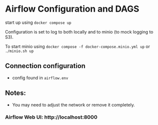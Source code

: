 # Airflow Configuration and DAGS

start up using `docker compose up`

Configuration is set to log to both locally and to minio (to mock logging to S3).

To start minio using `docker compose -f docker-compose.minio.yml up` or `./minio.sh up`

## Connection configuration
- config found in `airflow.env`

## Notes:
- You may need to adjust the network or remove it completely.

### Airflow Web UI: http://localhost:8000